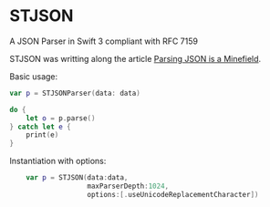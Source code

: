 # STJSON
A JSON Parser in Swift 3 compliant with RFC 7159

STJSON was writting along the article [Parsing JSON is a Minefield]().

Basic usage:

```Swift
var p = STJSONParser(data: data)

do {
    let o = p.parse()
} catch let e {
    print(e)
}
```

Instantiation with options:

```Swift
    var p = STJSON(data:data,
                   maxParserDepth:1024,
                   options:[.useUnicodeReplacementCharacter])
```
